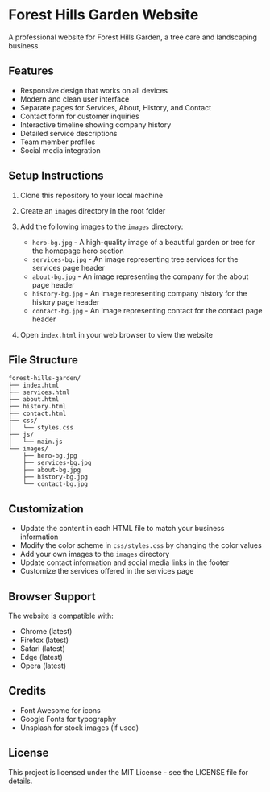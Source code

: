 # Forest Hills Garden Website

A professional website for Forest Hills Garden, a tree care and landscaping business.

## Features

- Responsive design that works on all devices
- Modern and clean user interface
- Separate pages for Services, About, History, and Contact
- Contact form for customer inquiries
- Interactive timeline showing company history
- Detailed service descriptions
- Team member profiles
- Social media integration

## Setup Instructions

1. Clone this repository to your local machine
2. Create an `images` directory in the root folder
3. Add the following images to the `images` directory:
   - `hero-bg.jpg` - A high-quality image of a beautiful garden or tree for the homepage hero section
   - `services-bg.jpg` - An image representing tree services for the services page header
   - `about-bg.jpg` - An image representing the company for the about page header
   - `history-bg.jpg` - An image representing company history for the history page header
   - `contact-bg.jpg` - An image representing contact for the contact page header

4. Open `index.html` in your web browser to view the website

## File Structure

```
forest-hills-garden/
├── index.html
├── services.html
├── about.html
├── history.html
├── contact.html
├── css/
│   └── styles.css
├── js/
│   └── main.js
└── images/
    ├── hero-bg.jpg
    ├── services-bg.jpg
    ├── about-bg.jpg
    ├── history-bg.jpg
    └── contact-bg.jpg
```

## Customization

- Update the content in each HTML file to match your business information
- Modify the color scheme in `css/styles.css` by changing the color values
- Add your own images to the `images` directory
- Update contact information and social media links in the footer
- Customize the services offered in the services page

## Browser Support

The website is compatible with:
- Chrome (latest)
- Firefox (latest)
- Safari (latest)
- Edge (latest)
- Opera (latest)

## Credits

- Font Awesome for icons
- Google Fonts for typography
- Unsplash for stock images (if used)

## License

This project is licensed under the MIT License - see the LICENSE file for details. 